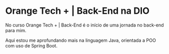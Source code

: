 # Orange Tech + | Back-End na DIO

 No curso Orange Tech + | Back-End é o início de uma jornada no back-end para mim.

 Aqui estou me aprofundando mais na linguagem Java, orientada a POO com uso de Spring Boot.
